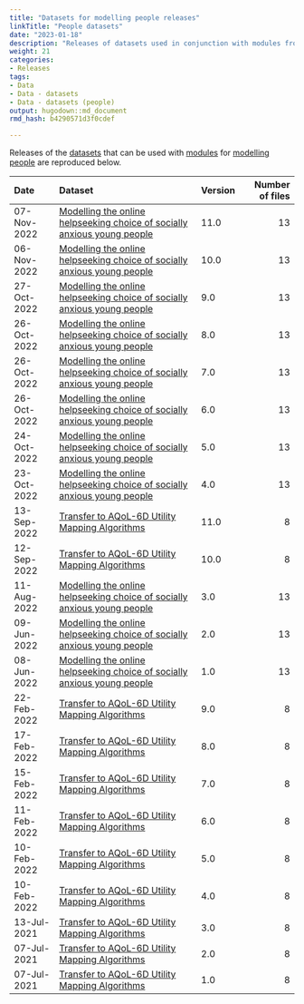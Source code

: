 ```yaml
---
title: "Datasets for modelling people releases"
linkTitle: "People datasets"
date: "2023-01-18"
description: "Releases of datasets used in conjunction with modules from the Spring To Life model of people."
weight: 21
categories: 
- Releases
tags: 
- Data
- Data - datasets
- Data - datasets (people)
output: hugodown::md_document
rmd_hash: b4290571d3f0cdef

---
```


Releases of the [datasets](/docs/datasets/) that can be used with [modules](/docs/getting-started/concepts/module/) for [modelling people](/docs/model/using-modules/people/) are reproduced below.

<html>


<body>






<div id="header">




</div>


<table class="table table-striped" style="margin-left: auto; margin-right: auto;">
<thead>
<tr>
<th style="text-align:left;">
Date
</th>
<th style="text-align:left;">
Dataset
</th>
<th style="text-align:left;">
Version
</th>
<th style="text-align:right;">
Number of files
</th>
</tr>
</thead>
<tbody>
<tr>
<td style="text-align:left;">
07-Nov-2022
</td>
<td style="text-align:left;">
<a href="https://doi.org/https://doi.org/10.7910/DVN/VGPIPS" style="     ">Modelling
the online helpseeking choice of socially anxious young people</a>
</td>
<td style="text-align:left;">
11.0
</td>
<td style="text-align:right;">
13
</td>
</tr>
<tr>
<td style="text-align:left;">
06-Nov-2022
</td>
<td style="text-align:left;">
<a href="https://doi.org/https://doi.org/10.7910/DVN/VGPIPS" style="     ">Modelling
the online helpseeking choice of socially anxious young people</a>
</td>
<td style="text-align:left;">
10.0
</td>
<td style="text-align:right;">
13
</td>
</tr>
<tr>
<td style="text-align:left;">
27-Oct-2022
</td>
<td style="text-align:left;">
<a href="https://doi.org/https://doi.org/10.7910/DVN/VGPIPS" style="     ">Modelling
the online helpseeking choice of socially anxious young people</a>
</td>
<td style="text-align:left;">
9.0
</td>
<td style="text-align:right;">
13
</td>
</tr>
<tr>
<td style="text-align:left;">
26-Oct-2022
</td>
<td style="text-align:left;">
<a href="https://doi.org/https://doi.org/10.7910/DVN/VGPIPS" style="     ">Modelling
the online helpseeking choice of socially anxious young people</a>
</td>
<td style="text-align:left;">
8.0
</td>
<td style="text-align:right;">
13
</td>
</tr>
<tr>
<td style="text-align:left;">
26-Oct-2022
</td>
<td style="text-align:left;">
<a href="https://doi.org/https://doi.org/10.7910/DVN/VGPIPS" style="     ">Modelling
the online helpseeking choice of socially anxious young people</a>
</td>
<td style="text-align:left;">
7.0
</td>
<td style="text-align:right;">
13
</td>
</tr>
<tr>
<td style="text-align:left;">
26-Oct-2022
</td>
<td style="text-align:left;">
<a href="https://doi.org/https://doi.org/10.7910/DVN/VGPIPS" style="     ">Modelling
the online helpseeking choice of socially anxious young people</a>
</td>
<td style="text-align:left;">
6.0
</td>
<td style="text-align:right;">
13
</td>
</tr>
<tr>
<td style="text-align:left;">
24-Oct-2022
</td>
<td style="text-align:left;">
<a href="https://doi.org/https://doi.org/10.7910/DVN/VGPIPS" style="     ">Modelling
the online helpseeking choice of socially anxious young people</a>
</td>
<td style="text-align:left;">
5.0
</td>
<td style="text-align:right;">
13
</td>
</tr>
<tr>
<td style="text-align:left;">
23-Oct-2022
</td>
<td style="text-align:left;">
<a href="https://doi.org/https://doi.org/10.7910/DVN/VGPIPS" style="     ">Modelling
the online helpseeking choice of socially anxious young people</a>
</td>
<td style="text-align:left;">
4.0
</td>
<td style="text-align:right;">
13
</td>
</tr>
<tr>
<td style="text-align:left;">
13-Sep-2022
</td>
<td style="text-align:left;">
<a href="https://doi.org/https://doi.org/10.7910/DVN/DKDIB0" style="     ">Transfer
to AQoL-6D Utility Mapping Algorithms</a>
</td>
<td style="text-align:left;">
11.0
</td>
<td style="text-align:right;">
8
</td>
</tr>
<tr>
<td style="text-align:left;">
12-Sep-2022
</td>
<td style="text-align:left;">
<a href="https://doi.org/https://doi.org/10.7910/DVN/DKDIB0" style="     ">Transfer
to AQoL-6D Utility Mapping Algorithms</a>
</td>
<td style="text-align:left;">
10.0
</td>
<td style="text-align:right;">
8
</td>
</tr>
<tr>
<td style="text-align:left;">
11-Aug-2022
</td>
<td style="text-align:left;">
<a href="https://doi.org/https://doi.org/10.7910/DVN/VGPIPS" style="     ">Modelling
the online helpseeking choice of socially anxious young people</a>
</td>
<td style="text-align:left;">
3.0
</td>
<td style="text-align:right;">
13
</td>
</tr>
<tr>
<td style="text-align:left;">
09-Jun-2022
</td>
<td style="text-align:left;">
<a href="https://doi.org/https://doi.org/10.7910/DVN/VGPIPS" style="     ">Modelling
the online helpseeking choice of socially anxious young people</a>
</td>
<td style="text-align:left;">
2.0
</td>
<td style="text-align:right;">
13
</td>
</tr>
<tr>
<td style="text-align:left;">
08-Jun-2022
</td>
<td style="text-align:left;">
<a href="https://doi.org/https://doi.org/10.7910/DVN/VGPIPS" style="     ">Modelling
the online helpseeking choice of socially anxious young people</a>
</td>
<td style="text-align:left;">
1.0
</td>
<td style="text-align:right;">
13
</td>
</tr>
<tr>
<td style="text-align:left;">
22-Feb-2022
</td>
<td style="text-align:left;">
<a href="https://doi.org/https://doi.org/10.7910/DVN/DKDIB0" style="     ">Transfer
to AQoL-6D Utility Mapping Algorithms</a>
</td>
<td style="text-align:left;">
9.0
</td>
<td style="text-align:right;">
8
</td>
</tr>
<tr>
<td style="text-align:left;">
17-Feb-2022
</td>
<td style="text-align:left;">
<a href="https://doi.org/https://doi.org/10.7910/DVN/DKDIB0" style="     ">Transfer
to AQoL-6D Utility Mapping Algorithms</a>
</td>
<td style="text-align:left;">
8.0
</td>
<td style="text-align:right;">
8
</td>
</tr>
<tr>
<td style="text-align:left;">
15-Feb-2022
</td>
<td style="text-align:left;">
<a href="https://doi.org/https://doi.org/10.7910/DVN/DKDIB0" style="     ">Transfer
to AQoL-6D Utility Mapping Algorithms</a>
</td>
<td style="text-align:left;">
7.0
</td>
<td style="text-align:right;">
8
</td>
</tr>
<tr>
<td style="text-align:left;">
11-Feb-2022
</td>
<td style="text-align:left;">
<a href="https://doi.org/https://doi.org/10.7910/DVN/DKDIB0" style="     ">Transfer
to AQoL-6D Utility Mapping Algorithms</a>
</td>
<td style="text-align:left;">
6.0
</td>
<td style="text-align:right;">
8
</td>
</tr>
<tr>
<td style="text-align:left;">
10-Feb-2022
</td>
<td style="text-align:left;">
<a href="https://doi.org/https://doi.org/10.7910/DVN/DKDIB0" style="     ">Transfer
to AQoL-6D Utility Mapping Algorithms</a>
</td>
<td style="text-align:left;">
5.0
</td>
<td style="text-align:right;">
8
</td>
</tr>
<tr>
<td style="text-align:left;">
10-Feb-2022
</td>
<td style="text-align:left;">
<a href="https://doi.org/https://doi.org/10.7910/DVN/DKDIB0" style="     ">Transfer
to AQoL-6D Utility Mapping Algorithms</a>
</td>
<td style="text-align:left;">
4.0
</td>
<td style="text-align:right;">
8
</td>
</tr>
<tr>
<td style="text-align:left;">
13-Jul-2021
</td>
<td style="text-align:left;">
<a href="https://doi.org/https://doi.org/10.7910/DVN/DKDIB0" style="     ">Transfer
to AQoL-6D Utility Mapping Algorithms</a>
</td>
<td style="text-align:left;">
3.0
</td>
<td style="text-align:right;">
8
</td>
</tr>
<tr>
<td style="text-align:left;">
07-Jul-2021
</td>
<td style="text-align:left;">
<a href="https://doi.org/https://doi.org/10.7910/DVN/DKDIB0" style="     ">Transfer
to AQoL-6D Utility Mapping Algorithms</a>
</td>
<td style="text-align:left;">
2.0
</td>
<td style="text-align:right;">
8
</td>
</tr>
<tr>
<td style="text-align:left;">
07-Jul-2021
</td>
<td style="text-align:left;">
<a href="https://doi.org/https://doi.org/10.7910/DVN/DKDIB0" style="     ">Transfer
to AQoL-6D Utility Mapping Algorithms</a>
</td>
<td style="text-align:left;">
1.0
</td>
<td style="text-align:right;">
8
</td>
</tr>
</tbody>
</table>





<script>

// add bootstrap table styles to pandoc tables
function bootstrapStylePandocTables() {
  $('tr.odd').parent('tbody').parent('table').addClass('table table-condensed');
}
$(document).ready(function () {
  bootstrapStylePandocTables();
});


</script>

<!-- tabsets -->

<script>
$(document).ready(function () {
  window.buildTabsets("TOC");
});

$(document).ready(function () {
  $('.tabset-dropdown > .nav-tabs > li').click(function () {
    $(this).parent().toggleClass('nav-tabs-open');
  });
});
</script>

<!-- code folding -->


<!-- dynamically load mathjax for compatibility with self-contained -->
<script>
  (function () {
    var script = document.createElement("script");
    script.type = "text/javascript";
    script.src  = "https://mathjax.rstudio.com/latest/MathJax.js?config=TeX-AMS-MML_HTMLorMML";
    document.getElementsByTagName("head")[0].appendChild(script);
  })();
</script>

</body>
</html>

